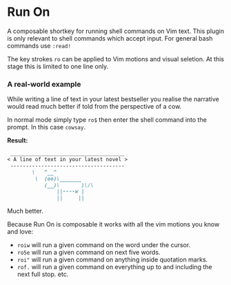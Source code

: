 Run On
======

A composable shortkey for running shell commands on Vim text.
This plugin is only relevant to shell commands which accept input. For general bash commands use `:read!`

The key strokes `ro` can be applied to Vim motions and visual seletion.
At this stage this is limited to one line only.

### A real-world example
While writing a line of text in your latest bestseller you realise the narrative would read much better if told from the perspective of a cow.

In normal mode simply type `ro$` then enter the shell command into the prompt. In this case `cowsay`.

**Result:**
```markdown
 _____________________________________
< A line of text in your latest novel >
 -------------------------------------
        \   ^__^
         \  (oo)\_______
            (__)\       )\/\
                ||----w |
                ||     ||
```

Much better.

Because Run On is composable it works with all the vim motions you know and love:
- `roiw` will run a given command on the word under the cursor.
- `ro5e` will run a given command on next five words.
- `roi"` will run a given command on anything inside quotation marks.
- `rof.` will run a given command on everything up to and including the next full stop.
etc.




